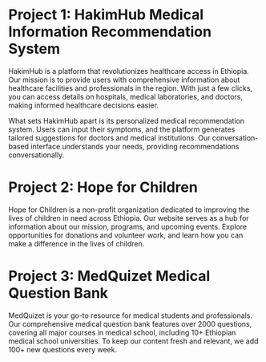 # Project 1: HakimHub Medical Information Recommendation System
HakimHub is a platform that revolutionizes healthcare access in Ethiopia. Our mission is to provide users with comprehensive information about healthcare facilities and professionals in the region. With just a few clicks, you can access details on hospitals, medical laboratories, and doctors, making informed healthcare decisions easier. 

What sets HakimHub apart is its personalized medical recommendation system. Users can input their symptoms, and the platform generates tailored suggestions for doctors and medical institutions. Our conversation-based interface understands your needs, providing recommendations conversationally.

# Project 2: Hope for Children
Hope for Children is a non-profit organization dedicated to improving the lives of children in need across Ethiopia. Our website serves as a hub for information about our mission, programs, and upcoming events. Explore opportunities for donations and volunteer work, and learn how you can make a difference in the lives of children.

# Project 3: MedQuizet Medical Question Bank
MedQuizet is your go-to resource for medical students and professionals. Our comprehensive medical question bank features over 2000 questions, covering all major courses in medical school, including 10+ Ethiopian medical school universities. To keep our content fresh and relevant, we add 100+ new questions every week.
